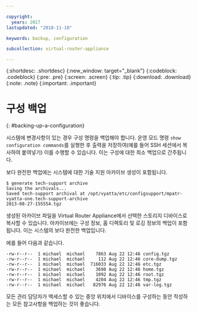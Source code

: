```yaml
---

copyright:
  years: 2017
lastupdated: "2018-11-10"

keywords: backup, configuration

subcollection: virtual-router-appliance

---
```


{:shortdesc: .shortdesc}
{:new_window: target="_blank"}
{:codeblock: .codeblock}
{:pre: .pre}
{:screen: .screen}
{:tip: .tip}
{:download: .download}
{:note: .note}
{:important: .important}

# 구성 백업
{: #backing-up-a-configuration}

시스템에 변경사항이 있는 경우 구성 명령을 백업해야 합니다. 운영 모드 명령 `show configuration commands`를 실행한 후 출력을 저장하여(예를 들어 SSH 세션에서 복사하여 붙여넣기) 이를 수행할 수 있습니다. 이는 구성에 대한 최소 백업으로 간주됩니다.

보다 완전한 백업에는 시스템에 대한 기술 지원 아카이브 생성이 포함됩니다.

```
$ generate tech-support archive
Saving the archivals...
Saved tech-support archival at /opt/vyatta/etc/configsupport/mpatr-vyatta-one.tech-support-archive
2013-08-27-155554.tgz
```

생성된 아카이브 파일을 Virtual Router Appliance에서 선택한 스토리지 디바이스로 복사할 수 있습니다. 아카이브에는 구성 정보, 홈 디렉토리 및 로깅 정보의 백업이 포함됩니다. 이는 시스템의 보다 완전한 백업입니다.

에를 들어 다음과 같습니다.

```
-rw-r--r--  1 michael  michael    7863 Aug 22 12:46 config.tgz
-rw-r--r--  1 michael  michael     112 Aug 22 12:46 core-dump.tgz
-rw-r--r--  1 michael  michael  716033 Aug 22 12:46 etc.tgz
-rw-r--r--  1 michael  michael    3698 Aug 22 12:46 home.tgz
-rw-r--r--  1 michael  michael    1092 Aug 22 12:46 root.tgz
-rw-r--r--  1 michael  michael    4204 Aug 22 12:46 tmp.tgz
-rw-r--r--  1 michael  michael   82976 Aug 22 12:46 var-log.tgz
```

모든 관리 담당자가 액세스할 수 있는 중앙 위치에서 디바이스를 구성하는 동안 작성하는 모든 참고사항을 백업하는 것이 좋습니다.
